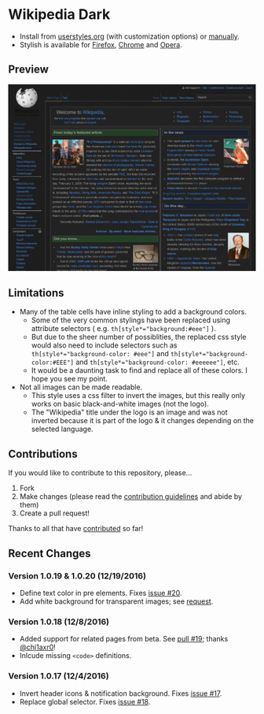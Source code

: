 # Wikipedia Dark

- Install from [userstyles.org](https://userstyles.org/styles/105844/) (with customization options) or [manually](https://raw.githubusercontent.com/StylishThemes/Wikipedia-Dark/master/wikipedia-dark.css).
- Stylish is available for [Firefox](https://addons.mozilla.org/en-US/firefox/addon/2108/), [Chrome](https://chrome.google.com/extensions/detail/fjnbnpbmkenffdnngjfgmeleoegfcffe) and [Opera](https://addons.opera.com/en/extensions/details/stylish-for-opera/).

## Preview
![Wikipedia Dark preview](images/after.png)

## Limitations

* Many of the table cells have inline styling to add a background colors.
  * Some of the very common stylings have been replaced using attribute selectors ( e.g. `th[style*="background:#eee"]` ).
  * But due to the sheer number of possiblities, the replaced css style would also need to include selectors such as `th[style*="background-color: #eee"]` and `th[style*="background-color:#EEE"]` and `th[style*="background-color: #eeeeee"]`, etc.
  * It would be a daunting task to find and replace all of these colors. I hope you see my point.
* Not all images can be made readable.
  * This style uses a css filter to invert the images, but this really only works on basic black-and-white images (not the logo).
  * The "Wikipedia" title under the logo is an image and was not inverted because it is part of the logo &amp; it changes depending on the selected language.

## Contributions

If you would like to contribute to this repository, please...

1. Fork
2. Make changes (please read the [contribution guidelines](https://github.com/StylishThemes/Wikipedia-Dark/blob/master/CONTRIBUTING.md) and abide by them)
3. Create a pull request!

Thanks to all that have [contributed](https://github.com/StylishThemes/Wikipedia-Dark/graphs/contributors) so far!

## Recent Changes

### Version 1.0.19 & 1.0.20 (12/19/2016)

* Define text color in pre elements. Fixes [issue #20](https://github.com/StylishThemes/Wikipedia-Dark/issues/20).
* Add white background for transparent images; see [request](https://forum.userstyles.org/discussion/48549/x).

### Version 1.0.18 (12/8/2016)

* Added support for related pages from beta. See [pull #19](https://github.com/StylishThemes/Wikipedia-Dark/pull/19); thanks [@chj1axr0](https://github.com/chj1axr0)!
* Inlcude missing `<code>` definitions.

### Version 1.0.17 (12/4/2016)

* Invert header icons & notification background. Fixes [issue #17](https://github.com/StylishThemes/Wikipedia-Dark/issues/17).
* Replace global selector. Fixes [issue #18](https://github.com/StylishThemes/Wikipedia-Dark/issues/18).
